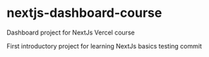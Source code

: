 # nextjs-dashboard-course
Dashboard project for NextJs Vercel course

First introductory project for learning NextJs basics
testing commit
